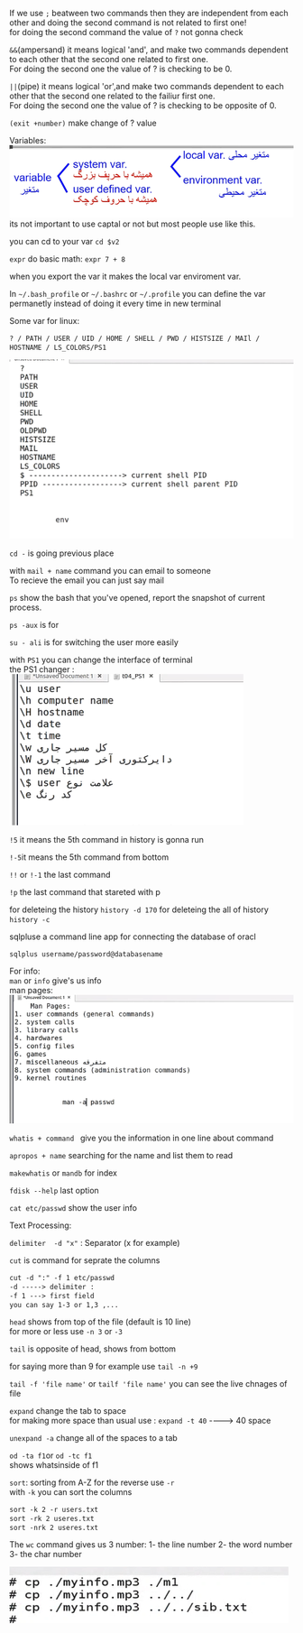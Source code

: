 If we use `;` beatween two commands then they are independent from each other
and doing the second command is not related to first one!  
for doing the second command the value of `?` not gonna check

`&&`(ampersand) it means logical 'and', and make two commands dependent to each other that the second one related to first one.  
For doing the second one the value of ? is checking to be 0.

`||`(pipe) it means logical 'or',and make two commands dependent to each other that the second one related to the failiur first one.  
For doing the second one the value of ? is checking to be opposite of 0.

`(exit +number)` make change of ? value

Variables:
![alt text](assets/image15.png)
its not important to use captal or not but most people use like this.

you can cd to your var `cd $v2`

`expr` do basic math: `expr 7 + 8`

when you export the var it makes the local var enviroment var.

In `~/.bash_profile` or `~/.bashrc` or `~/.profile` you can define the var permanetly instead of doing it every time in new terminal

Some var for linux:

```
? / PATH / USER / UID / HOME / SHELL / PWD / HISTSIZE / MAIl / HOSTNAME / LS_COLORS/PS1
```

![alt text](assets/image17.png)

`cd -` is going previous place

with `mail + name` command you can email to someone  
To recieve the email you can just say mail

`ps` show the bash that you've opened,
report the snapshot of current process.

`ps -aux` is for 

`su - ali` is for switching the user more easily

with `PS1` you can change the interface of terminal  
the PS1 changer :
![alt text](assets/image16.png)

`!5` it means the 5th command in history is gonna run

`!-5`it means the 5th command from bottom

`!!` or `!-1` the last command

`!p` the last command that stareted with p

for deleteing the history `history -d 170`
for deleteing the all of history `history -c`

sqlpluse a command line app for connecting the database of oracl

```
sqlplus username/password@databasename
```

For info:  
`man` or `info` give's us info  
man pages:
![alt text](assets/image18.png)

`whatis + command ` give you the information in one line about command

`apropos + name` searching for the name and list them to read

`makewhatis` or `mandb` for index

`fdisk --help` last option

`cat etc/passwd` show the user info

Text Processing:

`delimiter  -d "x"` : Separator (x for example)

`cut` is command for seprate the columns

```
cut -d ":" -f 1 etc/passwd
-d -----> delimiter :
-f 1 ---> first field
you can say 1-3 or 1,3 ,...
```

`head` shows from top of the file (default is 10 line)  
for more or less use `-n 3` or `-3`

`tail` is opposite of head, shows from bottom

for saying more than 9 for example use `tail -n +9`

`tail -f 'file name'` or `tailf 'file name'` you can see the live chnages  of file 


`expand` change the tab to space  
 for making more space than usual use :
`expand -t 40` ----> 40 space

`unexpand -a` change all of the spaces to a tab

`od -ta f1`or `od -tc f1`  
 shows whatsinside of f1

`sort`: sorting from A-Z
for the reverse use `-r`  
with `-k` you can sort the columns

```
sort -k 2 -r users.txt
sort -rk 2 useres.txt
sort -nrk 2 useres.txt
```

The `wc` command gives us 3 number:
1- the line number
2- the word number
3- the char number







![alt text](image.png)
